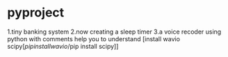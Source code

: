 # pyproject
1.tiny banking system
2.now creating a sleep timer
3.a  voice recoder using python with comments help you to understand
[install wavio scipy[$pip install wavio/$pip install scipy]]
